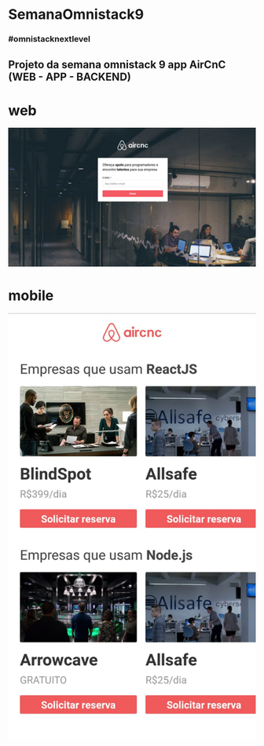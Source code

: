 # SemanaOmnistack9
### #omnistacknextlevel

## Projeto da semana omnistack 9 app AirCnC (WEB - APP - BACKEND)


# web
![Web Page](https://github.com/juliop3p/SemanaOmnistack9/blob/master/ImagesREADME/IndexWeb.png)

# mobile
![Mobile](https://github.com/juliop3p/SemanaOmnistack9/blob/master/ImagesREADME/App.jpeg)

